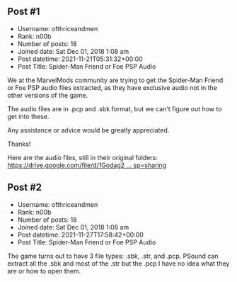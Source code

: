 ## Post #1
- Username: ofthriceandmen
- Rank: n00b
- Number of posts: 18
- Joined date: Sat Dec 01, 2018 1:08 am
- Post datetime: 2021-11-21T05:31:32+00:00
- Post Title: Spider-Man Friend or Foe PSP Audio

We at the MarvelMods community are trying to get the Spider-Man Friend or Foe PSP audio files extracted, as they have exclusive audio not in the other versions of the game.

The audio files are in .pcp and .sbk format, but we can't figure out how to get into these.

Any assistance or advice would be greatly appreciated.

Thanks!

Here are the audio files, still in their original folders:
[https://drive.google.com/file/d/1Godag2 ... sp=sharing](https://drive.google.com/file/d/1Godag2wMaoChMHU3sNZ-0lcz7PQjS3_B/view?usp=sharing)
## Post #2
- Username: ofthriceandmen
- Rank: n00b
- Number of posts: 18
- Joined date: Sat Dec 01, 2018 1:08 am
- Post datetime: 2021-11-27T17:58:42+00:00
- Post Title: Spider-Man Friend or Foe PSP Audio

The game turns out to have 3 file types: .sbk, .str, and .pcp. PSound can extract all the .sbk and most of the .str but the .pcp I have no idea what they are or how to open them.
